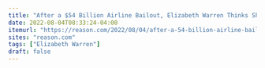 ```yaml
---
title: "After a $54 Billion Airline Bailout, Elizabeth Warren Thinks She Gets To Make the Rules"
date: 2022-08-04T08:33:24-04:00
itemurl: "https://reason.com/2022/08/04/after-a-54-billion-airline-bailout-elizabeth-warren-thinks-she-gets-to-make-the-rules/"
sites: "reason.com"
tags: ["Elizabeth Warren"]
draft: false
---
```



